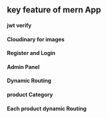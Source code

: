 <h2> key   feature   of  mern  App</h2>
<h4> jwt verify</h4>
<h4> Cloudinary for  images</h4>
<h4>Register and  Login  </h4>
<h4> Admin Panel </h4>
<h4>Dynamic  Routing</h4>
<h4> product  Category</h4>
<h4>Each product  dynamic  Routing</h4>
